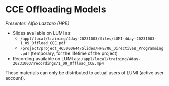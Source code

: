 # CCE Offloading Models

*Presenter: Alfio Lazzaro (HPE)*

<!--
Course materials will be provided during and after the course.
-->

-   Slides available on LUMI as:
    -   `/appl/local/training/4day-20231003/files/LUMI-4day-20231003-1_09_Offload_CCE.pdf`
    -   `/project/project_465000644/Slides/HPE/06_Directives_Programming.pdf` (temporary, for the lifetime of the project)
-   Recording available on LUMI as:
    `/appl/local/training/4day-20231003/recordings/1_09_Offload_CCE.mp4`

These materials can only be distributed to actual users of LUMI (active user account).
